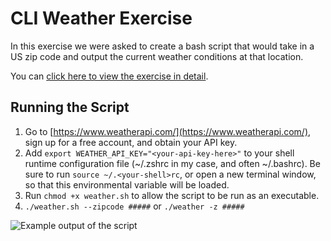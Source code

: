 # CLI Weather Exercise

In this exercise we were asked to create a bash script that would take in a US zip code and output the current weather conditions at that location.

You can [click here to view the exercise in detail](https://github.com/engineerkit/engineerkit/blob/main/exercises/tooling/cli-weather.md).

## Running the Script

1. Go to [https://www.weatherapi.com/](https://www.weatherapi.com/), sign up for a free account, and obtain your API key.
2. Add `export WEATHER_API_KEY="<your-api-key-here>"` to your shell runtime configuration file (~/.zshrc in my case, and often ~/.bashrc). Be sure to run `source ~/.<your-shell>rc`, or open a new terminal window, so that this environmental variable will be loaded.
3. Run `chmod +x weather.sh` to allow the script to be run as an executable.
4. `./weather.sh --zipcode #####` or `./weather -z #####`

![Example output of the script](https://user-images.githubusercontent.com/44626690/155868458-868dab63-889b-4f4f-80d8-7b091bad3967.png)
